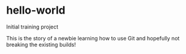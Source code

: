 # hello-world
Initial training project

This is the story of a newbie learning how to use Git and hopefully not breaking the existing builds!
